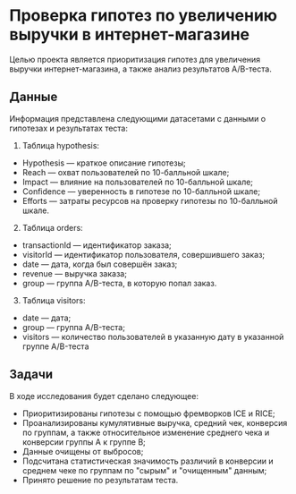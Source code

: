 Проверка гипотез по увеличению выручки в интернет-магазине
=============
Целью проекта является приоритизация гипотез для увеличения выручки интернет-магазина, а также анализ результатов A/B-теста.

Данные
-------------
Информация представлена следующими датасетами с данными о гипотезах и результатах теста:
1. Таблица hypothesis:
  * Hypothesis — краткое описание гипотезы;
  * Reach — охват пользователей по 10-балльной шкале;
  * Impact — влияние на пользователей по 10-балльной шкале;
  * Confidence — уверенность в гипотезе по 10-балльной шкале;
  * Efforts — затраты ресурсов на проверку гипотезы по 10-балльной шкале.
2. Таблица orders:
  * transactionId — идентификатор заказа;
  * visitorId — идентификатор пользователя, совершившего заказ;
  * date — дата, когда был совершён заказ;
  * revenue — выручка заказа;
  * group — группа A/B-теста, в которую попал заказ.
3. Таблица visitors:
  * date — дата;
  * group — группа A/B-теста;
  * visitors — количество пользователей в указанную дату в указанной группе A/B-теста

Задачи
-------------
В ходе исследования будет сделано следующее:
*	Приоритизированы гипотезы с помощью фремворков ICE и RICE;
* Проанализированы кумулятивные выручка, средний чек, конверсия по группам, а также относительное изменение среднего чека и конверсии группы А к группе В;
* Данные очищены от выбросов;
* Подсчитана статистическая значимость различий в конверсии и среднем чеке по группам по "сырым" и "очищенным" данным;
* Принято решение по результатам теста.
